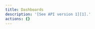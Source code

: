 ```yaml
---
title: Dashboards
description: '[See API version 1][1].'
actions: {}
---
```

[1]: /api/v1/dashboards/
